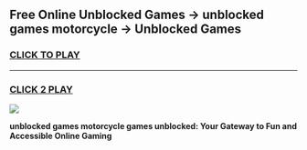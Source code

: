 
## Free Online Unblocked Games → unblocked games motorcycle → Unblocked Games
<h3>
<a href="https://premium.freeplayer.one?title=unblocked_games_motorcycle&ref=21F">CLICK TO PLAY</a></h3>
<hr>

<h3>
<a href="https://premium.freeplayer.one?title=unblocked_games_motorcycle&ref=21F">CLICK 2 PLAY</a>
  
</h3>

<a href="https://premium.freeplayer.one?title=unblocked_games_motorcycle&ref=21F/"><img src="https://clearcache.store/games.png"></a>


**unblocked games motorcycle games unblocked: Your Gateway to Fun and Accessible Online Gaming**
